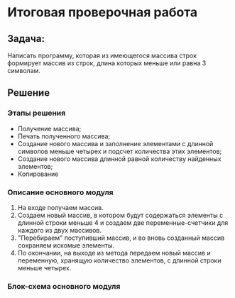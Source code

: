 # Итоговая проверочная работа


## Задача:
Написать программу, которая из имеющегося массива строк формирует массив из строк, длина которых меньше или равна 3 символам.

## Решение
### Этапы решения
* Получение массива;
* Печать полученного массива;
* Создание нового массива и заполнение элементами с длинной символов меньше четырех и подсчет количества этих элементов;
* Создание нового массива длинной равной количеству найденных элементов;
* Копирование

### Описание основного модуля
1. На входе получаем массив.
2. Создаем новый массив, в котором будут содержаться элементы с длинной строки меньше 4 и создаем две переменные-счетчики для каждого из двух массивов.
3. "Перебираем" поступивший массив, и во вновь созданный массив сохраняем искомые элементы.
4. По окончании, на выходе из метода передаем новый массив и переменную, хранящую количество элементов, с длинной строки меньше четырех.

### Блок-схема основного модуля

